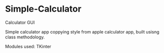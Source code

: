 # Simple-Calculator
Calculator GUI


Simple calculator app coppying style from apple calculator app, built usisng class methodology.

Modules used: TKinter
